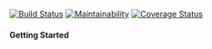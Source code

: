 [![Build Status](https://travis-ci.com/hadeoh/TwiClone.svg?branch=develop)](https://travis-ci.com/hadeoh/TwiClone) [![Maintainability](https://api.codeclimate.com/v1/badges/d09c74fc25127a7321fc/maintainability)](https://codeclimate.com/github/hadeoh/TwiClone/maintainability) [![Coverage Status](https://coveralls.io/repos/github/hadeoh/TwiClone/badge.svg)](https://coveralls.io/github/hadeoh/TwiClone)

#### Getting Started